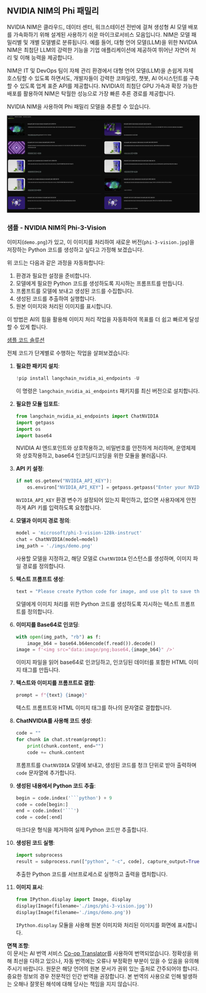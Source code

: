 <!--
CO_OP_TRANSLATOR_METADATA:
{
  "original_hash": "7b08e277df2a9307f861ae54bc30c772",
  "translation_date": "2025-07-16T19:34:39+00:00",
  "source_file": "md/01.Introduction/02/06.NVIDIA.md",
  "language_code": "ko"
}
-->
## NVIDIA NIM의 Phi 패밀리

NVIDIA NIM은 클라우드, 데이터 센터, 워크스테이션 전반에 걸쳐 생성형 AI 모델 배포를 가속화하기 위해 설계된 사용하기 쉬운 마이크로서비스 모음입니다. NIM은 모델 패밀리별 및 개별 모델별로 분류됩니다. 예를 들어, 대형 언어 모델(LLM)을 위한 NVIDIA NIM은 최첨단 LLM의 강력한 기능을 기업 애플리케이션에 제공하여 뛰어난 자연어 처리 및 이해 능력을 제공합니다.

NIM은 IT 및 DevOps 팀이 자체 관리 환경에서 대형 언어 모델(LLM)을 손쉽게 자체 호스팅할 수 있도록 하면서도, 개발자들이 강력한 코파일럿, 챗봇, AI 어시스턴트를 구축할 수 있도록 업계 표준 API를 제공합니다. NVIDIA의 최첨단 GPU 가속과 확장 가능한 배포를 활용하여 NIM은 탁월한 성능으로 가장 빠른 추론 경로를 제공합니다.

NVIDIA NIM을 사용하여 Phi 패밀리 모델을 추론할 수 있습니다.

![nim](../../../../../translated_images/Phi-NIM.09bebb743387ee4a5028d7d4f8fed55e619711b26c8937526b43a2af980f7dcf.ko.png)

### **샘플 - NVIDIA NIM의 Phi-3-Vision**

이미지(`demo.png`)가 있고, 이 이미지를 처리하여 새로운 버전(`phi-3-vision.jpg`)을 저장하는 Python 코드를 생성하고 싶다고 가정해 보겠습니다.

위 코드는 다음과 같은 과정을 자동화합니다:

1. 환경과 필요한 설정을 준비합니다.
2. 모델에게 필요한 Python 코드를 생성하도록 지시하는 프롬프트를 만듭니다.
3. 프롬프트를 모델에 보내고 생성된 코드를 수집합니다.
4. 생성된 코드를 추출하여 실행합니다.
5. 원본 이미지와 처리된 이미지를 표시합니다.

이 방법은 AI의 힘을 활용해 이미지 처리 작업을 자동화하여 목표를 더 쉽고 빠르게 달성할 수 있게 합니다.

[샘플 코드 솔루션](../../../../../code/06.E2E/E2E_Nvidia_NIM_Phi3_Vision.ipynb)

전체 코드가 단계별로 수행하는 작업을 살펴보겠습니다:

1. **필요한 패키지 설치**:
    ```python
    !pip install langchain_nvidia_ai_endpoints -U
    ```  
    이 명령은 `langchain_nvidia_ai_endpoints` 패키지를 최신 버전으로 설치합니다.

2. **필요한 모듈 임포트**:
    ```python
    from langchain_nvidia_ai_endpoints import ChatNVIDIA
    import getpass
    import os
    import base64
    ```  
    NVIDIA AI 엔드포인트와 상호작용하고, 비밀번호를 안전하게 처리하며, 운영체제와 상호작용하고, base64 인코딩/디코딩을 위한 모듈을 불러옵니다.

3. **API 키 설정**:
    ```python
    if not os.getenv("NVIDIA_API_KEY"):
        os.environ["NVIDIA_API_KEY"] = getpass.getpass("Enter your NVIDIA API key: ")
    ```  
    `NVIDIA_API_KEY` 환경 변수가 설정되어 있는지 확인하고, 없으면 사용자에게 안전하게 API 키를 입력하도록 요청합니다.

4. **모델과 이미지 경로 정의**:
    ```python
    model = 'microsoft/phi-3-vision-128k-instruct'
    chat = ChatNVIDIA(model=model)
    img_path = './imgs/demo.png'
    ```  
    사용할 모델을 지정하고, 해당 모델로 `ChatNVIDIA` 인스턴스를 생성하며, 이미지 파일 경로를 정의합니다.

5. **텍스트 프롬프트 생성**:
    ```python
    text = "Please create Python code for image, and use plt to save the new picture under imgs/ and name it phi-3-vision.jpg."
    ```  
    모델에게 이미지 처리를 위한 Python 코드를 생성하도록 지시하는 텍스트 프롬프트를 정의합니다.

6. **이미지를 Base64로 인코딩**:
    ```python
    with open(img_path, "rb") as f:
        image_b64 = base64.b64encode(f.read()).decode()
    image = f'<img src="data:image/png;base64,{image_b64}" />'
    ```  
    이미지 파일을 읽어 base64로 인코딩하고, 인코딩된 데이터를 포함한 HTML 이미지 태그를 만듭니다.

7. **텍스트와 이미지를 프롬프트로 결합**:
    ```python
    prompt = f"{text} {image}"
    ```  
    텍스트 프롬프트와 HTML 이미지 태그를 하나의 문자열로 결합합니다.

8. **ChatNVIDIA를 사용해 코드 생성**:
    ```python
    code = ""
    for chunk in chat.stream(prompt):
        print(chunk.content, end="")
        code += chunk.content
    ```  
    프롬프트를 `ChatNVIDIA` 모델에 보내고, 생성된 코드를 청크 단위로 받아 출력하며 `code` 문자열에 추가합니다.

9. **생성된 내용에서 Python 코드 추출**:
    ```python
    begin = code.index('```python') + 9  
    code = code[begin:]  
    end = code.index('```')
    code = code[:end]
    ```  
    마크다운 형식을 제거하여 실제 Python 코드만 추출합니다.

10. **생성된 코드 실행**:
    ```python
    import subprocess
    result = subprocess.run(["python", "-c", code], capture_output=True)
    ```  
    추출한 Python 코드를 서브프로세스로 실행하고 출력을 캡처합니다.

11. **이미지 표시**:
    ```python
    from IPython.display import Image, display
    display(Image(filename='./imgs/phi-3-vision.jpg'))
    display(Image(filename='./imgs/demo.png'))
    ```  
    `IPython.display` 모듈을 사용해 원본 이미지와 처리된 이미지를 화면에 표시합니다.

**면책 조항**:  
이 문서는 AI 번역 서비스 [Co-op Translator](https://github.com/Azure/co-op-translator)를 사용하여 번역되었습니다. 정확성을 위해 최선을 다하고 있으나, 자동 번역에는 오류나 부정확한 부분이 있을 수 있음을 유의해 주시기 바랍니다. 원문은 해당 언어의 원본 문서가 권위 있는 출처로 간주되어야 합니다. 중요한 정보의 경우 전문적인 인간 번역을 권장합니다. 본 번역의 사용으로 인해 발생하는 오해나 잘못된 해석에 대해 당사는 책임을 지지 않습니다.